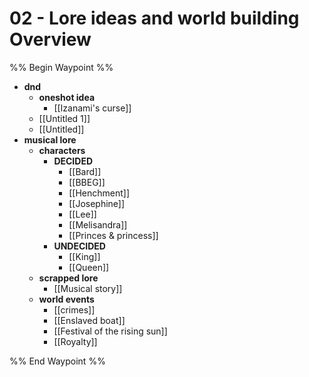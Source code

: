 # 02 - Lore ideas and world building Overview
%% Begin Waypoint %%
- **dnd**
	- **oneshot idea**
		- [[Izanami's curse]]
	- [[Untitled 1]]
	- [[Untitled]]
- **musical lore**
	- **characters**
		- **DECIDED**
			- [[Bard]]
			- [[BBEG]]
			- [[Henchment]]
			- [[Josephine]]
			- [[Lee]]
			- [[Melisandra]]
			- [[Princes & princess]]
		- **UNDECIDED**
			- [[King]]
			- [[Queen]]
	- **scrapped lore**
		- [[Musical story]]
	- **world events**
		- [[crimes]]
		- [[Enslaved boat]]
		- [[Festival of the rising sun]]
		- [[Royalty]]

%% End Waypoint %%